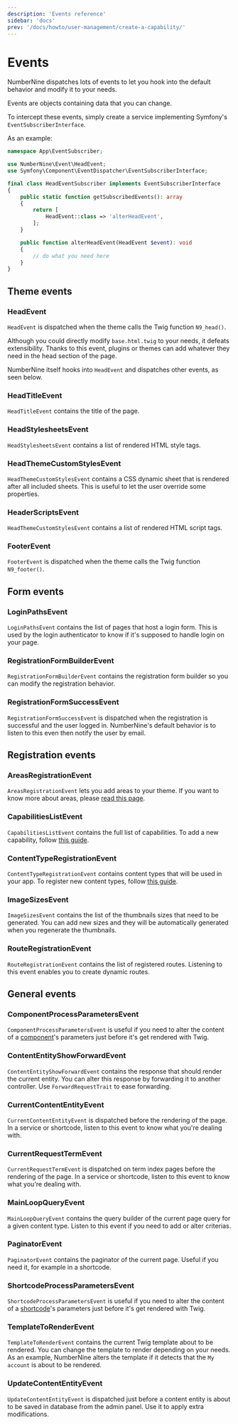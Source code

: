 ```yaml
---
description: 'Events reference'
sidebar: 'docs'
prev: '/docs/howto/user-management/create-a-capability/'
---
```


# Events

NumberNine dispatches lots of events to let you hook into the default behavior and
modify it to your needs.

Events are objects containing data that you can change.

To intercept these events, simply create a service implementing Symfony's `EventSubscriberInterface`.

As an example:

```php
namespace App\EventSubscriber;

use NumberNine\Event\HeadEvent;
use Symfony\Component\EventDispatcher\EventSubscriberInterface;

final class HeadEventSubscriber implements EventSubscriberInterface
{
    public static function getSubscribedEvents(): array
    {
        return [
            HeadEvent::class => 'alterHeadEvent',
        ];
    }

    public function alterHeadEvent(HeadEvent $event): void
    {
        // do what you need here
    }
}
```

## Theme events

### HeadEvent

`HeadEvent` is dispatched when the theme calls the Twig function `N9_head()`.

Although you could directly modify `base.html.twig` to your needs, it defeats extensibility.
Thanks to this event, plugins or themes can add whatever they need in the head section of
the page.

NumberNine itself hooks into `HeadEvent` and dispatches other events, as seen below.

### HeadTitleEvent

`HeadTitleEvent` contains the title of the page.

### HeadStylesheetsEvent

`HeadStylesheetsEvent` contains a list of rendered HTML style tags.

### HeadThemeCustomStylesEvent

`HeadThemeCustomStylesEvent` contains a CSS dynamic sheet that is rendered after all included sheets.
This is useful to let the user override some properties.

### HeaderScriptsEvent

`HeadThemeCustomStylesEvent` contains a list of rendered HTML script tags.

### FooterEvent

`FooterEvent` is dispatched when the theme calls the Twig function `N9_footer()`.

## Form events

### LoginPathsEvent

`LoginPathsEvent` contains the list of pages that host a login form. This is used by the login authenticator
to know if it's supposed to handle login on your page.

### RegistrationFormBuilderEvent

`RegistrationFormBuilderEvent` contains the registration form builder so you can modify the registration
behavior.

### RegistrationFormSuccessEvent
`RegistrationFormSuccessEvent` is dispatched when the registration is successful and the user logged in.
NumberNine's default behavior is to listen to this even then notify the user by email.


## Registration events

### AreasRegistrationEvent

`AreasRegistrationEvent` lets you add areas to your theme. If you want to know more about areas, please
[read this page](/docs/architecture/theming/#areas).

### CapabilitiesListEvent

`CapabilitiesListEvent` contains the full list of capabilities. To add a new capability, follow
[this guide](/docs/howto/user-management/create-a-capability/).

### ContentTypeRegistrationEvent

`ContentTypeRegistrationEvent` contains content types that will be used in your app. To register new
content types, follow [this guide](/docs/howto/content/create-a-content-type/).

### ImageSizesEvent

`ImageSizesEvent` contains the list of the thumbnails sizes that need to be generated. You can add new
sizes and they will be automatically generated when you regenerate the thumbnails.

### RouteRegistrationEvent

`RouteRegistrationEvent` contains the list of registered routes. Listening to this event enables you
to create dynamic routes.


## General events

### ComponentProcessParametersEvent

`ComponentProcessParametersEvent` is useful if you need to alter the content of a
[component](/docs/architecture/theming/#components)'s parameters just before it's get rendered with Twig.

### ContentEntityShowForwardEvent

`ContentEntityShowForwardEvent` contains the response that should render the current entity. You can alter
this response by forwarding it to another controller. Use `ForwardRequestTrait` to ease forwarding.

### CurrentContentEntityEvent

`CurrentContentEntityEvent` is dispatched before the rendering of the page. In a service or shortcode,
listen to this event to know what you're dealing with.

### CurrentRequestTermEvent

`CurrentRequestTermEvent` is dispatched on term index pages before the rendering of the page. In a service
or shortcode, listen to this event to know what you're dealing with.

### MainLoopQueryEvent

`MainLoopQueryEvent` contains the query builder of the current page query for a given content type. Listen
to this event if you need to add or alter criterias.

### PaginatorEvent

`PaginatorEvent` contains the paginator of the current page. Useful if you need it, for example in a shortcode.

### ShortcodeProcessParametersEvent

`ShortcodeProcessParametersEvent` is useful if you need to alter the content of a
[shortcode](/docs/architecture/theming/#shortcodes)'s parameters just before it's get rendered with Twig.

### TemplateToRenderEvent

`TemplateToRenderEvent` contains the current Twig template about to be rendered. You can change the template to
render depending on your needs. As an example, NumberNine alters the template if it detects that the `My account`
is about to be rendered.

### UpdateContentEntityEvent

`UpdateContentEntityEvent` is dispatched just before a content entity is about to be saved in database from the
admin panel. Use it to apply extra modifications.

